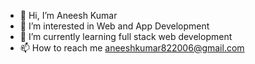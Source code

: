 - 👋 Hi, I’m Aneesh Kumar
- 👀 I’m interested in Web and App Development
- 🌱 I’m currently learning full stack web development 
- 📫 How to reach me aneeshkumar822006@gmail.com
